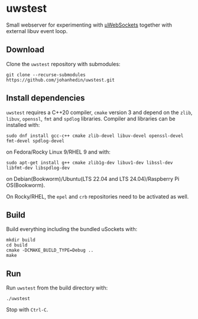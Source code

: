 # uwstest
Small webserver for experimenting with [µWebSockets](https://github.com/uNetworking/uWebSockets)
together with external libuv event loop.

## Download
Clone the `uwstest` repository with submodules:

```console
git clone --recurse-submodules https://github.com/johanhedin/uwstest.git
```

## Install dependencies
`uwstest` requires a C++20 compiler, `cmake` version 3 and depend on the `zlib`,
`libuv`, `openssl`, `fmt` and `spdlog` libraries. Compiler and libraries can be installed
with:

```console
sudo dnf install gcc-c++ cmake zlib-devel libuv-devel openssl-devel fmt-devel spdlog-devel
```

on Fedora/Rocky Linux 9/RHEL 9 and with:

```console
sudo apt-get install g++ cmake zlib1g-dev libuv1-dev libssl-dev libfmt-dev libspdlog-dev
```

on Debian(Bookworm)/Ubuntu(LTS 22.04 and LTS 24.04)/Raspberry Pi OS(Bookworm).

On Rocky/RHEL, the `epel` and `crb` repositories need to be activated as well.


## Build
Build everything including the bundled uSockets with:

```console
mkdir build
cd build
cmake -DCMAKE_BUILD_TYPE=Debug ..
make
```


## Run
Run `uwstest` from the build directory with:

```console
./uwstest
```

Stop with `Ctrl-C`.

